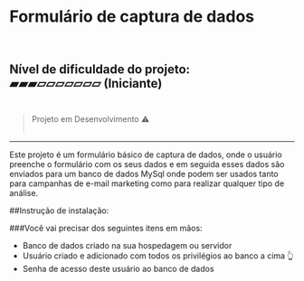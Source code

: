 # Formulário de captura de dados<br><br>

Nível de dificuldade do projeto: <br>
▰▰▰▱▱▱▱▱▱▱ (Iniciante)<br/><br/>
---

>Projeto em Desenvolvimento ⚠️<br><br>

---

<p>Este projeto é um formulário básico de captura de dados, onde o usuário preenche o formulário com os seus dados e em seguida esses dados são enviados para um banco de dados MySql onde podem ser usados tanto para campanhas de e-mail marketing como para realizar qualquer tipo de análise.</p>

##Instrução de instalação:

###Você vai precisar dos seguintes itens em mãos:

- Banco de dados criado na sua hospedagem ou servidor
- Usuário criado e adicionado com todos os privilégios ao banco a cima 👆
- Senha de acesso deste usuário ao banco de dados
